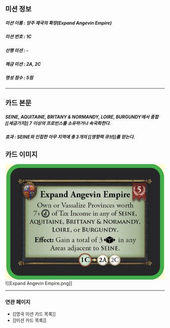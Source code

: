 ## 미션 정보
##### 미션 이름 : 앙주 제국의 확장(Expand Angevin Empire)
##### 미션 번호 : 1C
##### 선행 미션 : -
##### 해금 미션 : 2A, 2C
##### 명성 점수 : 5점
---
## 카드 본문
##### SEINE, AQUITAINE, BRITANY & NORMANDY, LOIRE, BURGUNDY에서 종합 [[세금가치]] 7 이상의 프로빈스를 소유하거나 속국화한다.
##### *효과*  : SEINE와 인접한 아무 지역에 총 3개의 [[영향력 큐브]]를 얻는다.

## 카드 이미지
<img src="\Assets\Expand Angevin Empire.png"/>
![[Expand Angevin Empire.png]]

--- 

### 연관 페이지
- [[영국 미션 카드 목록]]
- [[미션 카드 목록]]

